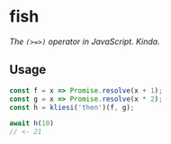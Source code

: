 # fish
_The `(>=>)` operator in JavaScript. Kinda._

## Usage
```javascript
const f = x => Promise.resolve(x + 1);
const g = x => Promise.resolve(x * 2);
const h = kliesi('then')(f, g);

await h(10)
// <- 21
```
